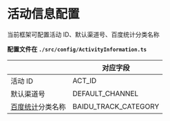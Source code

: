 # 活动信息配置

当前框架可配置活动 ID、默认渠道号、百度统计分类名称

**配置文件在 `./src/config/ActivityInformation.ts`**

|                                  | 对应字段             |
| -------------------------------- | -------------------- |
| 活动 ID                          | ACT_ID               |
| 默认渠道号                       | DEFAULT_CHANNEL      |
| [百度统计](./BaiduTrack)分类名称 | BAIDU_TRACK_CATEGORY |
